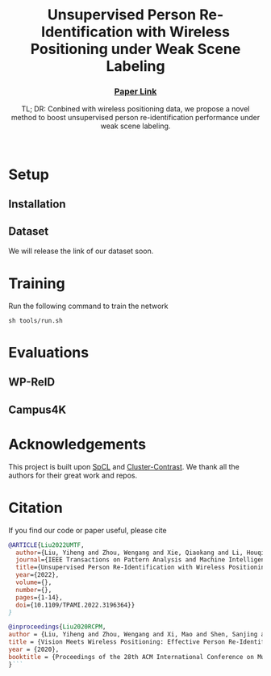 <p align="center">

  <h1 align="center">Unsupervised Person Re-Identification with Wireless Positioning under Weak Scene Labeling </h1>
  <h3 align="center"><a href="https://arxiv.org/abs/2110.15610">Paper Link </a> </h3>
  <div align="center"></div>
</p>


<p align="center">
TL; DR: Conbined with wireless positioning data, we propose a novel method to boost unsupervised person re-identification performance under weak scene labeling.
</p>
<br>

# Setup

## Installation

## Dataset
We will release the link of our dataset soon.
# Training

Run the following command to train the network
```
sh tools/run.sh
```
# Evaluations

## WP-ReID

## Campus4K


# Acknowledgements
This project is built upon [SpCL](https://github.com/yxgeee/SpCL) and [Cluster-Contrast](https://github.com/alibaba/cluster-contrast-reid). We thank all the authors for their great work and repos. 


# Citation
If you find our code or paper useful, please cite
```bibtex
@ARTICLE{Liu2022UMTF,
  author={Liu, Yiheng and Zhou, Wengang and Xie, Qiaokang and Li, Houqiang},
  journal={IEEE Transactions on Pattern Analysis and Machine Intelligence}, 
  title={Unsupervised Person Re-Identification with Wireless Positioning under Weak Scene Labeling}, 
  year={2022},
  volume={},
  number={},
  pages={1-14},
  doi={10.1109/TPAMI.2022.3196364}}
}
```

```bibtex
@inproceedings{Liu2020RCPM,
author = {Liu, Yiheng and Zhou, Wengang and Xi, Mao and Shen, Sanjing and Li, Houqiang},
title = {Vision Meets Wireless Positioning: Effective Person Re-Identification with Recurrent Context Propagation},
year = {2020},
booktitle = {Proceedings of the 28th ACM International Conference on Multimedia},
}```
